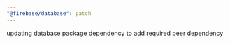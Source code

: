 ```yaml
---
"@firebase/database": patch
---
```


updating database package dependency to add required peer dependency
